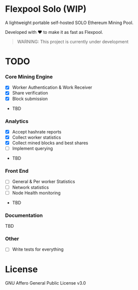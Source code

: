 # Flexpool Solo (WIP)
A lightweight portable self-hosted SOLO Ethereum Mining Pool.

Developed with ❤️ to make it as fast as Flexpool.

> WARNING: This project is currently under development

# TODO

### Core Mining Engine
- [x] Worker Authentication & Work Receiver
- [x] Share verification
- [x] Block submission
- TBD

### Analytics
- [x] Accept hashrate reports
- [x] Collect worker statistics
- [x] Collect mined blocks and best shares
- [ ] Implement querying
- TBD

### Front End
- [ ] General & Per worker Statistics
- [ ] Network statistics
- [ ] Node Health monitoring 
- TBD

### Documentation
TBD

### Other
- [ ] Write tests for everything

# License

GNU Affero General Public License v3.0
